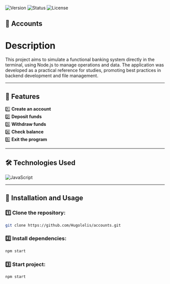 ![Version](https://img.shields.io/badge/version-v1.0.0-blue.svg) ![Status](https://img.shields.io/badge/status-complete-brightgreen.svg) ![License](https://img.shields.io/badge/license-MIT-green.svg)

## 🏦 Accounts   

# Description  
This project aims to simulate a functional banking system directly in the terminal, using Node.js to manage operations and data. The application was developed as a practical reference for studies, promoting best practices in backend development and file management.  

---

## 🚀 Features  
1️⃣ **Create an account**  
2️⃣ **Deposit funds**  
3️⃣ **Withdraw funds**  
4️⃣ **Check balance**  
5️⃣ **Exit the program**  

---

## 🛠️ Technologies Used  
![JavaScript](https://img.shields.io/badge/javascript-%23323330.svg?style=for-the-badge&logo=javascript&logoColor=%23F7DF1E)  

---

## 📂 Installation and Usage  

### 1️⃣ Clone the repository:  
```bash
git clone https://github.com/Hugolelis/accounts.git
```
### 2️⃣ Install dependencies:
```bash
npm start
```
### 3️⃣ Start project:
```bash
npm start
```
